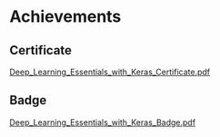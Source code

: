 

# Achievements
## Certificate
[Deep_Learning_Essentials_with_Keras_Certificate.pdf](https://prod-files-secure.s3.us-west-2.amazonaws.com/03e82b26-cccb-4906-bb56-adabcbdc0655/f5cf1405-8a02-49a4-beb6-3d50b033ba6e/Deep_Learning_Essentials_with_Keras_Certificate.pdf?X-Amz-Algorithm=AWS4-HMAC-SHA256&X-Amz-Content-Sha256=UNSIGNED-PAYLOAD&X-Amz-Credential=ASIAZI2LB466TIYFNJ43%2F20250201%2Fus-west-2%2Fs3%2Faws4_request&X-Amz-Date=20250201T071316Z&X-Amz-Expires=3600&X-Amz-Security-Token=IQoJb3JpZ2luX2VjEMf%2F%2F%2F%2F%2F%2F%2F%2F%2F%2FwEaCXVzLXdlc3QtMiJIMEYCIQDTgbAkat6E%2Fj3IwOAPnNpzEk3VtbCiqf%2BYF9%2BQJIQhsgIhAPir%2BjloW6lu8UqzB6s%2FLa6WTX7ezpAFceS%2BHnw0Pzf4KogECM%2F%2F%2F%2F%2F%2F%2F%2F%2F%2F%2FwEQABoMNjM3NDIzMTgzODA1IgzqVmEiSXXtIWctUdgq3APga2hEv50c8kqKQbBroYJ9Ys4f%2FNYfm0pI3P%2F9I3AvQThJCMlzTWC7trx2UvXH8jvh5XzuPohWTgF0JgbjViHiQZ%2BYfjfSVkzxSZfHJqnz%2FhPI39fT4xjzJgwyw0%2BT6Xi1Cp%2BdRtjRpJSC2q2vFJjMxHpOGqBnurEGXtsWFzAHpHSKkBX3Jxo40OYdycHBA0LvA9qIB0%2FtItM%2Fkf23txvQClWVOHoQ%2FoWGdZ0O9sXwf3GtCeI0Ri73MllL0eN2f3TTyefLkZlMwEBnBHTcLS2tCIqOR0QLiSLLKMwfGASn1XBDWr0hdwU%2FZt2ds7yRMAwl1I8XvtKUfqdMvGe9sXGgAu4sXrVjPkzwkw2%2FltblfGSFjBGZM%2FuXAs2EOrlMpLqbt5%2FUAU3uWaV2fZiUHGPB%2F%2FeKfFer744RdRSoApqwnqTwL5HPpsacJN0uZEv3xg57GLB9MTaJWHw3eTuVmNpg%2Fq%2F42YlijjHCrgh1ie9uun%2BAybeosW3DiXBmdnoRFcaluBbef9z2YGxLqWSty5EqgJouLSMa2VkgiG%2BsAlsB4j%2Fosm3eAlS1X8W3Aj7klpCjRq7ZjceTG1alKWLwsBxvs4zYqeFT8JY26SRuOTnYTodsEKlLZmEug1ZypTD9%2Bfa8BjqkAVf9horWo534F%2BsU%2FdyKvson8vMbTgPbyY82rlN4mVRHlYmzjtFT3PoeGQlOfesdBPYysfY2MVrSV%2F4FsLMROmqwh1DHUpbrdVo3D4zN%2B2QCoW9Sa8ow0C7iqxdprNptffStw3vktbivTe1gkwHLdjHOfaIP6geGe6oWXrq%2BtAA6yGU9iM%2FdwZQfmVtXFEqF7voHLXxKVZlDGxJRj1CKzxZM6fpg&X-Amz-Signature=8d1fb0ad2f87644c28a53a393da54162258a27a3b4c6afe60f0cd469b7c5a593&X-Amz-SignedHeaders=host&x-id=GetObject)
## Badge
[Deep_Learning_Essentials_with_Keras_Badge.pdf](https://prod-files-secure.s3.us-west-2.amazonaws.com/03e82b26-cccb-4906-bb56-adabcbdc0655/5c209097-6d96-477f-a031-edc11aa6225f/Deep_Learning_Essentials_with_Keras_Badge.pdf?X-Amz-Algorithm=AWS4-HMAC-SHA256&X-Amz-Content-Sha256=UNSIGNED-PAYLOAD&X-Amz-Credential=ASIAZI2LB466TIYFNJ43%2F20250201%2Fus-west-2%2Fs3%2Faws4_request&X-Amz-Date=20250201T071316Z&X-Amz-Expires=3600&X-Amz-Security-Token=IQoJb3JpZ2luX2VjEMf%2F%2F%2F%2F%2F%2F%2F%2F%2F%2FwEaCXVzLXdlc3QtMiJIMEYCIQDTgbAkat6E%2Fj3IwOAPnNpzEk3VtbCiqf%2BYF9%2BQJIQhsgIhAPir%2BjloW6lu8UqzB6s%2FLa6WTX7ezpAFceS%2BHnw0Pzf4KogECM%2F%2F%2F%2F%2F%2F%2F%2F%2F%2F%2FwEQABoMNjM3NDIzMTgzODA1IgzqVmEiSXXtIWctUdgq3APga2hEv50c8kqKQbBroYJ9Ys4f%2FNYfm0pI3P%2F9I3AvQThJCMlzTWC7trx2UvXH8jvh5XzuPohWTgF0JgbjViHiQZ%2BYfjfSVkzxSZfHJqnz%2FhPI39fT4xjzJgwyw0%2BT6Xi1Cp%2BdRtjRpJSC2q2vFJjMxHpOGqBnurEGXtsWFzAHpHSKkBX3Jxo40OYdycHBA0LvA9qIB0%2FtItM%2Fkf23txvQClWVOHoQ%2FoWGdZ0O9sXwf3GtCeI0Ri73MllL0eN2f3TTyefLkZlMwEBnBHTcLS2tCIqOR0QLiSLLKMwfGASn1XBDWr0hdwU%2FZt2ds7yRMAwl1I8XvtKUfqdMvGe9sXGgAu4sXrVjPkzwkw2%2FltblfGSFjBGZM%2FuXAs2EOrlMpLqbt5%2FUAU3uWaV2fZiUHGPB%2F%2FeKfFer744RdRSoApqwnqTwL5HPpsacJN0uZEv3xg57GLB9MTaJWHw3eTuVmNpg%2Fq%2F42YlijjHCrgh1ie9uun%2BAybeosW3DiXBmdnoRFcaluBbef9z2YGxLqWSty5EqgJouLSMa2VkgiG%2BsAlsB4j%2Fosm3eAlS1X8W3Aj7klpCjRq7ZjceTG1alKWLwsBxvs4zYqeFT8JY26SRuOTnYTodsEKlLZmEug1ZypTD9%2Bfa8BjqkAVf9horWo534F%2BsU%2FdyKvson8vMbTgPbyY82rlN4mVRHlYmzjtFT3PoeGQlOfesdBPYysfY2MVrSV%2F4FsLMROmqwh1DHUpbrdVo3D4zN%2B2QCoW9Sa8ow0C7iqxdprNptffStw3vktbivTe1gkwHLdjHOfaIP6geGe6oWXrq%2BtAA6yGU9iM%2FdwZQfmVtXFEqF7voHLXxKVZlDGxJRj1CKzxZM6fpg&X-Amz-Signature=b4ea65da7c7176a6ab227d7ef3d4a416242901085f49dcb1bd5f116e31218827&X-Amz-SignedHeaders=host&x-id=GetObject)
